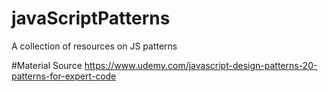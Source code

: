 # javaScriptPatterns
A collection of resources on JS patterns

#Material Source
https://www.udemy.com/javascript-design-patterns-20-patterns-for-expert-code
